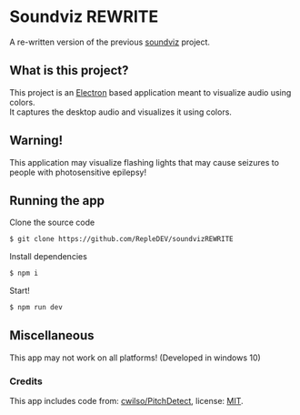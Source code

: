 # Soundviz REWRITE

A re-written version of the previous [soundviz](https://github.com/RepleDEV/soundviz) project.

## What is this project?

This project is an [Electron](https://www.electronjs.org/) based application meant to visualize audio using colors.  
It captures the desktop audio and visualizes it using colors.

## Warning!

This application may visualize flashing lights that may cause seizures to people with photosensitive epilepsy!

## Running the app

Clone the source code

```bash
$ git clone https://github.com/RepleDEV/soundvizREWRITE
```

Install dependencies

```bash
$ npm i
```

Start!

```bash
$ npm run dev
```

## Miscellaneous

This app may not work on all platforms! (Developed in windows 10)

### Credits

This app includes code from: [cwilso/PitchDetect](https://github.com/cwilso/PitchDetect), license: [MIT](https://github.com/cwilso/PitchDetect/blob/master/LICENSE.txt).
